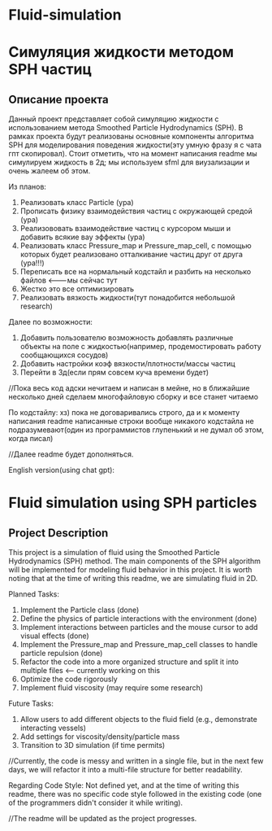 # Fluid-simulation

# Симуляция жидкости методом SPH частиц

## Описание проекта
Данный проект представляет собой симуляцию жидкости с использованием метода Smoothed Particle Hydrodynamics (SPH). В рамках проекта будут реализованы основные компоненты алгоритма SPH для моделирования поведения жидкости(эту умную фразу я с чата гпт скопировал). Стоит отметить, что на момент написания readme мы симулируем жидкость в 2д; мы используем sfml для виузализации и очень жалеем об этом.

Из планов:
1. Реализовать класс Particle (ура)
2. Прописать физику взаимодействия частиц с окружающей средой (ура)
3. Реализововать взаимодействие частиц с курсором мыши и добавить всякие вау эффекты (ура)
4. Реализовать класс Pressure_map и Pressure_map_cell, с помощью которых будет реализовано отталкивание частиц друг от друга (ура!!!)
5. Переписать все на нормальный кодстайл и разбить на несколько файлов <---мы сейчас тут
6. Жестко это все оптимизировать
7. Реализовать вязкость жидкости(тут понадобится небольшой research)

Далее по возможности:
1. Добавить пользователю возможность добавлять различные объекты на поле с жидкостью(например, продемостировать работу сообщающихся сосудов)
2. Добавить настройки коэф вязкости/плотности/массы частиц
3. Перейти в 3д(если прям совсем куча времени будет)

//Пока весь код адски нечитаем и написан в мейне, но в ближайшие несколько дней сделаем многофайловую сборку и все станет читаемо

По кодстайлу:
хз) пока не договаривались строго, да и к моменту написания readme написанные строки вообще никакого кодстайла не подразумевают(один из программистов глупенький и не думал об этом, когда писал)

//Далее readme будет дополняться.

English version(using chat gpt):
# Fluid simulation using SPH particles

## Project Description
This project is a simulation of fluid using the Smoothed Particle Hydrodynamics (SPH) method. The main components of the SPH algorithm will be implemented for modeling fluid behavior in this project. It is worth noting that at the time of writing this readme, we are simulating fluid in 2D.

Planned Tasks:
1. Implement the Particle class (done)
2. Define the physics of particle interactions with the environment (done)
3. Implement interactions between particles and the mouse cursor to add visual effects (done)
4. Implement the Pressure_map and Pressure_map_cell classes to handle particle repulsion (done)
5. Refactor the code into a more organized structure and split it into multiple files <— currently working on this
6. Optimize the code rigorously
7. Implement fluid viscosity (may require some research)

Future Tasks:
1. Allow users to add different objects to the fluid field (e.g., demonstrate interacting vessels)
2. Add settings for viscosity/density/particle mass
3. Transition to 3D simulation (if time permits)

//Currently, the code is messy and written in a single file, but in the next few days, we will refactor it into a multi-file structure for better readability.

Regarding Code Style:
Not defined yet, and at the time of writing this readme, there was no specific code style followed in the existing code (one of the programmers didn't consider it while writing).

//The readme will be updated as the project progresses.

